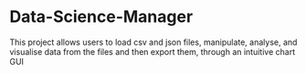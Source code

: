 # Data-Science-Manager
This project allows users to load csv and json files, manipulate, analyse, and visualise data from the files and then export them, through an intuitive chart GUI

